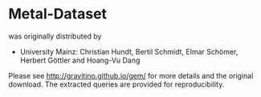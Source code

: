 Metal-Dataset
=========

was originally distributed by 

- University Mainz: Christian Hundt, Bertil Schmidt, Elmar Schömer, Herbert Göttler and Hoang-Vu Dang

Please see http://gravitino.github.io/gem/ for more details and the original download. The extracted queries are provided for reproducibility.
